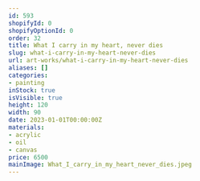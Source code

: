 ```yaml
---
id: 593
shopifyId: 0
shopifyOptionId: 0
order: 32
title: What I carry in my heart, never dies
slug: what-i-carry-in-my-heart-never-dies
url: art-works/what-i-carry-in-my-heart-never-dies
aliases: []
categories:
- painting
inStock: true
isVisible: true
height: 120
width: 90
date: 2023-01-01T00:00:00Z
materials:
- acrylic
- oil
- canvas
price: 6500
mainImage: What_I_carry_in_my_heart_never_dies.jpeg
---
```

